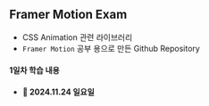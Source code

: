 ## Framer Motion Exam

- CSS Animation 관련 라이브러리
- `Framer Motion` 공부 용으로 만든 Github Repository

#### 1일차 학습 내용
- **📆 2024.11.24 일요일**
